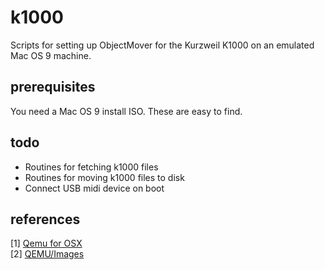 # k1000

Scripts for setting up ObjectMover for the Kurzweil K1000 on an emulated Mac OS 9 machine.

## prerequisites

You need a Mac OS 9 install ISO. These are easy to find.

## todo

* Routines for fetching k1000 files
* Routines for moving k1000 files to disk
* Connect USB midi device on boot

## references

[1] [Qemu for OSX](http://www.emaculation.com/doku.php/ppc-osx-on-qemu-for-osx)  
[2] [QEMU/Images](https://en.wikibooks.org/wiki/QEMU/Images)
